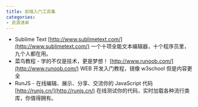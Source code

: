 ```yaml
---
title: 前端入门工具集
categories:
- 资源清单
---
```


* Sublime Text [http://www.sublimetext.com/](http://www.sublimetext.com/)
一个十项全能文本编辑器，十个程序员里，九个人都在用。
* 菜鸟教程 - 学的不仅是技术，更是梦想！ [http://www.runoob.com/](http://www.runoob.com/) 
WEB 开发入门教程，镜像 w3school 但是内容更全
* RunJS - 在线编辑、展示、分享、交流你的 JavaScript 代码 [http://runjs.cn/](http://runjs.cn/) 
 在线测试你的代码，实时加载各种流行类库，你值得拥有。


